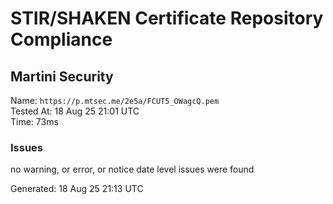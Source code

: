 # STIR/SHAKEN Certificate Repository Compliance

## Martini Security

Name: `https://p.mtsec.me/2e5a/FCUT5_OWagcQ.pem`\
Tested At: 18 Aug 25 21:01 UTC\
Time: 73ms

### Issues

no warning, or error, or notice date level issues were found

Generated: 18 Aug 25 21:13 UTC